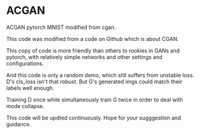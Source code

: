 # ACGAN
ACGAN pytorch MNIST  modified from cgan. 

This code was modified from a code on Github which is about CGAN.

This copy of code is more friendly than others to rookies in GANs and pytorch, with relatively simple networks and other settings and configurations.  

And this code is only a random demo, which still suffers from unstable loss. D's cls_loss isn't that robust. But G's generated imgs could match their labels well enough. 

Training D once while simultaneously train G twice in order to deal with mode collapse.  

This code will be updted continuously.  Hope for your sugggestion and guidance.
